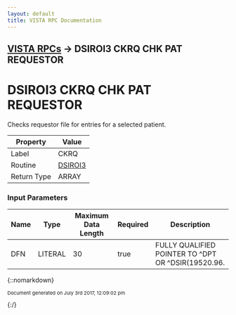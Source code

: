 ```yaml
---
layout: default
title: VISTA RPC Documentation
---
```


## [VISTA RPCs](TableOfContents) &#8594; DSIROI3 CKRQ CHK PAT REQUESTOR
# DSIROI3 CKRQ CHK PAT REQUESTOR

Checks requestor file for entries for a selected patient. 

Property | Value
--- | ---
Label | CKRQ
Routine | [DSIROI3](http://code.osehra.org/dox/Routine_DSIROI3_source.html)
Return Type | ARRAY


### Input Parameters

Name | Type | Maximum Data Length | Required | Description
--- | --- | --- | --- | ---
DFN | LITERAL | 30 | true | FULLY QUALIFIED POINTER TO ^DPT OR ^DSIR(19520.96.



{::nomarkdown} <br/><p style="font-size: 11px">Document generated on July 3rd 2017, 12:09:02 pm</p>{:/}